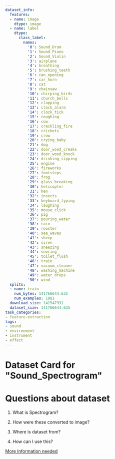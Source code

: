 ```yaml
---
dataset_info:
  features:
  - name: image
    dtype: image
  - name: label
    dtype:
      class_label:
        names:
          '0': Sound_Drum
          '1': Sound_Piano
          '2': Sound_Violin
          '3': airplane
          '4': breathing
          '5': brushing_teeth
          '6': can_opening
          '7': car_horn
          '8': cat
          '9': chainsaw
          '10': chirping_birds
          '11': church_bells
          '12': clapping
          '13': clock_alarm
          '14': clock_tick
          '15': coughing
          '16': cow
          '17': crackling_fire
          '18': crickets
          '19': crow
          '20': crying_baby
          '21': dog
          '22': door_wood_creaks
          '23': door_wood_knock
          '24': drinking_sipping
          '25': engine
          '26': fireworks
          '27': footsteps
          '28': frog
          '29': glass_breaking
          '30': helicopter
          '31': hen
          '32': insects
          '33': keyboard_typing
          '34': laughing
          '35': mouse_click
          '36': pig
          '37': pouring_water
          '38': rain
          '39': rooster
          '40': sea_waves
          '41': sheep
          '42': siren
          '43': sneezing
          '44': snoring
          '45': toilet_flush
          '46': train
          '47': vacuum_cleaner
          '48': washing_machine
          '49': water_drops
          '50': wind
  splits:
  - name: train
    num_bytes: 141766644.635
    num_examples: 1981
  download_size: 141547931
  dataset_size: 141766644.635
task_categories:
- feature-extraction
tags:
- sound
- environment
- instrument
- effect
---
```

# Dataset Card for "Sound_Spectrogram"


# Questions about dataset
1. What is Spectrogram?

2. How were these converted to image?

3. Where is dataset from?

4. How can I use this?

[More Information needed](https://github.com/huggingface/datasets/blob/main/CONTRIBUTING.md#how-to-contribute-to-the-dataset-cards)